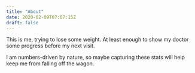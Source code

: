 ```yaml
---
title: "About"
date: 2020-02-09T07:07:15Z
draft: false
---
```


This is me, trying to lose some weight.  At least enough to show my doctor some progress before my next visit.

I am numbers-driven by nature, so maybe capturing these stats will help keep me from falling off the wagon.
